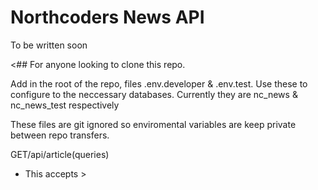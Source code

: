 # Northcoders News API

To be written soon

<## For anyone looking to clone this repo.

Add in the root of the repo, files .env.developer & .env.test. Use these to configure to the neccessary databases. Currently they are nc_news & nc_news_test respectively

These files are git ignored so enviromental variables are keep private between repo transfers. 


GET/api/article(queries)
- This accepts >
